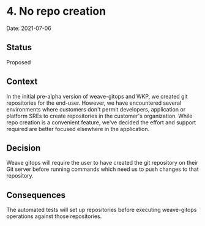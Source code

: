 # 4. No repo creation

Date: 2021-07-06

## Status

Proposed

## Context

In the initial pre-alpha version of weave-gitops and WKP, we created git repositories for the end-user.  However, we have encountered several environments where customers don't permit developers, application or platform SREs to create repositories in the customer's organization.  While repo creation is a convenient feature, we've decided the effort and support required are better focused elsewhere in the application.

## Decision

Weave gitops will require the user to have created the git repository on their Git server before running commands which need us to push changes to that repository.

## Consequences

The automated tests will set up repositories before executing weave-gitops operations against those repositories.
